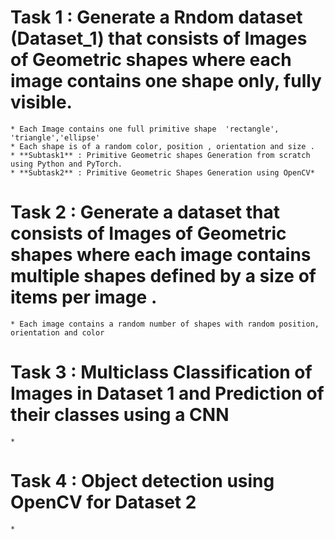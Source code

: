 # Task 1 : Generate a Rndom dataset (Dataset_1) that consists of Images of Geometric shapes where each image contains one shape only, fully visible.
    * Each Image contains one full primitive shape  'rectangle', 'triangle','ellipse'
    * Each shape is of a random color, position , orientation and size .
    * **Subtask1** : Primitive Geometric shapes Generation from scratch using Python and PyTorch.
    * **Subtask2** : Primitive Geometric Shapes Generation using OpenCV*
# Task 2 : Generate a dataset that consists of Images of Geometric shapes where each image contains multiple shapes defined by a size of items per image .
    * Each image contains a random number of shapes with random position, orientation and color
# Task 3 : Multiclass Classification of Images in Dataset 1 and Prediction of their classes using a CNN
    *
# Task 4 : Object detection using OpenCV for Dataset 2
    *
